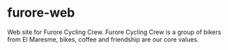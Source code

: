 # furore-web
Web site for Furore Cycling Crew.
Furore Cycling Crew is a group of bikers from El Maresme, bikes, coffee and friendship are our core values.

